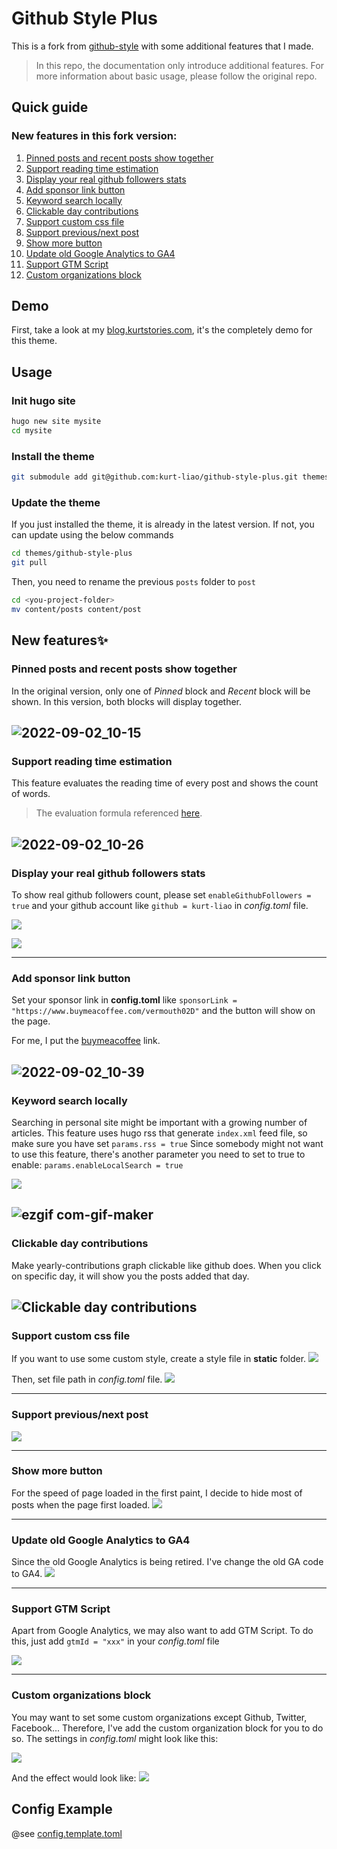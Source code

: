 # Github Style Plus

This is a fork from [github-style](https://github.com/MeiK2333/github-style) with some additional features that I made.

> In this repo, the documentation only introduce additional features.
> For more information about basic usage, please follow the original repo.

## Quick guide

### New features in this fork version:

1. [Pinned posts and recent posts show together](README.md#pinned-posts-and-recent-posts-show-together)
2. [Support reading time estimation](/README.md#support-reading-time-estimation)
3. [Display your real github followers stats](/README.md#display-your-real-github-followers-stats)
4. [Add sponsor link button](/README.md#add-sponsor-link-button)
5. [Keyword search locally](/README.md#keyword-search-locally)
6. [Clickable day contributions](/README.md#clickable-day-contributions)
7. [Support custom css file](/README.md#support-custom-css-file)
8. [Support previous/next post](/README.md#support-previous/next-post)
9. [Show more button](/README.md#show-more-button)
10. [Update old Google Analytics to GA4](/README.md#update-old-google-analytics-to-ga4)
11. [Support GTM Script](/README.md#support-gtm-script)
12. [Custom organizations block](/README.md#custom-organizations-block)

## Demo

First, take a look at my [blog.kurtstories.com](https://blog.kurtstories.com/), it's the completely demo for this theme.

## Usage

### Init hugo site

```bash
hugo new site mysite
cd mysite
```

### Install the theme

```bash
git submodule add git@github.com:kurt-liao/github-style-plus.git themes/github-style-plus
```

### Update the theme

If you just installed the theme, it is already in the latest version. If not, you can update using the below commands

```bash
cd themes/github-style-plus
git pull
```

Then, you need to rename the previous `posts` folder to `post`

```bash
cd <you-project-folder>
mv content/posts content/post
```

## New features✨

### Pinned posts and recent posts show together

In the original version, only one of *Pinned* block and *Recent* block will be shown.
In this version, both blocks will display together.

![2022-09-02_10-15](https://user-images.githubusercontent.com/32745146/188045141-12f720d0-bb7e-4383-8cca-675be98692d7.png)
---

### Support reading time estimation

This feature evaluates the reading time of every post and shows the count of words.
>The evaluation formula referenced [here](https://kodify.net/hugo/strings/reading-time-text/).

![2022-09-02_10-26](https://user-images.githubusercontent.com/32745146/188046079-2c001f05-7e83-420b-8fd3-f810c28284d0.png)
---

### Display your real github followers stats

To show real github followers count, please set `enableGithubFollowers = true` and your github account like `github = kurt-liao` in *config.toml* file.

![](https://i.imgur.com/LkBFrVF.jpg)


![](https://i.imgur.com/htrKTFN.jpg)

---

### Add sponsor link button

Set your sponsor link in **config.toml** like `sponsorLink = "https://www.buymeacoffee.com/vermouth02D"` and the button will show on the page.

For me, I put the [buymeacoffee](https://www.buymeacoffee.com/vermouth02D) link.

![2022-09-02_10-39](https://user-images.githubusercontent.com/32745146/188047984-c40e8bb7-9af5-4601-b613-d636d5a81415.png)
---

### Keyword search locally

Searching in personal site might be important with a growing number of articles.
This feature uses hugo rss that generate `index.xml` feed file, so make sure you have set `params.rss = true`
Since somebody might not want to use this feature, there's another parameter you need to set to true to enable: `params.enableLocalSearch = true`

![](https://i.imgur.com/9k70xpQ.jpg)


![ezgif com-gif-maker](https://user-images.githubusercontent.com/32745146/187828206-829830a4-3fac-40e3-8bcb-399a98b01680.gif)
---

### Clickable day contributions

Make yearly-contributions graph clickable like github does. When you click on specific day, it will show you the posts added that day.

![Clickable day contributions](https://i.imgur.com/pSJi4KB.gif)
---

### Support custom css file

If you want to use some custom style, create a style file in **static** folder.
![](https://i.imgur.com/BgbVvrH.jpg)


Then, set file path in *config.toml* file.
![](https://i.imgur.com/tZHHcgL.jpg)

---
### Support previous/next post

![](https://i.imgur.com/RbYKDnS.jpg)

---

### Show more button

For the speed of page loaded in the first paint, I decide to hide most of posts when the page first loaded.
![](https://i.imgur.com/0cGT1Qx.gif)

---

### Update old Google Analytics to GA4

Since the old Google Analytics is being retired. I've change the old GA code to GA4.
![](https://i.imgur.com/bpCFD6N.png)

---

### Support GTM Script

Apart from Google Analytics, we may also want to add GTM Script.
To do this, just add `gtmId = "xxx"` in your *config.toml* file

![](https://i.imgur.com/iEVBm98.jpg)

---

### Custom organizations block

You may want to set some custom organizations except Github, Twitter, Facebook...
Therefore, I've add the custom organization block for you to do so.
The settings in *config.toml* might look like this:

![](https://i.imgur.com/e6sFTIp.png)

And the effect would look like:
![](https://i.imgur.com/4bd3KRx.jpg)

## Config Example

@see [config.template.toml](/config.template.toml)
